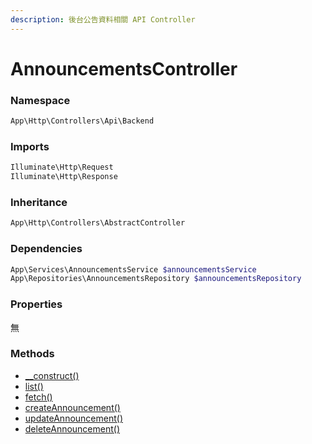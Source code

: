 ```yaml
---
description: 後台公告資料相關 API Controller
---
```


# AnnouncementsController

### Namespace

```php
App\Http\Controllers\Api\Backend
```

### Imports

```php
Illuminate\Http\Request
Illuminate\Http\Response
```

### Inheritance

```php
App\Http\Controllers\AbstractController
```

### Dependencies

```php
App\Services\AnnouncementsService $announcementsService
App\Repositories\AnnouncementsRepository $announcementsRepository
```

### Properties

無

### Methods

* [\_\_construct()](__construct.md)
* [list()](list.md)
* [fetch()](display.md)
* [createAnnouncement()](createannouncement.md)
* [updateAnnouncement()](updateannouncement.md)
* [deleteAnnouncement()](deleteannouncement.md)
